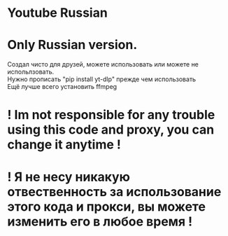 # Youtube Russian
# Only Russian version.
Создал чисто для друзей, можете использовать или можете не испольлзовать. </br>
Нужно прописать "pip install yt-dlp" прежде чем использовать <br>
Ещё лучше всего установить ffmpeg
# ! Im not responsible for any trouble using this code and proxy, you can change it anytime !
# ! Я не несу никакую отвественность за использование этого кода и прокси, вы можете изменить его в любое время !

